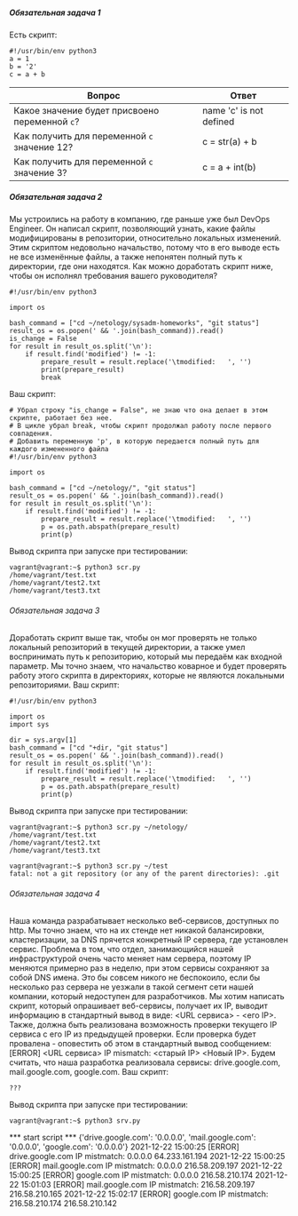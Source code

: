 ##### Обязательная задача 1
Есть скрипт:

    #!/usr/bin/env python3
    a = 1
    b = '2'
    c = a + b
| Вопрос  | Ответ |
| ------------- | ------------- |
| Какое значение будет присвоено переменной `c`?  | name 'c' is not defined  |
| Как получить для переменной `c` значение 12?  | c = str(a) + b  |
| Как получить для переменной `c` значение 3?  | c = a + int(b)  |

##### Обязательная задача 2
Мы устроились на работу в компанию, где раньше уже был DevOps Engineer. Он написал скрипт, позволяющий узнать, какие файлы модифицированы в репозитории, относительно локальных изменений. Этим скриптом недовольно начальство, потому что в его выводе есть не все изменённые файлы, а также непонятен полный путь к директории, где они находятся. Как можно доработать скрипт ниже, чтобы он исполнял требования вашего руководителя?
    
    #!/usr/bin/env python3
    
    import os
    
    bash_command = ["cd ~/netology/sysadm-homeworks", "git status"]
    result_os = os.popen(' && '.join(bash_command)).read()
    is_change = False
    for result in result_os.split('\n'):
        if result.find('modified') != -1:
            prepare_result = result.replace('\tmodified:   ', '')
            print(prepare_result)
            break
Ваш скрипт:
    
    # Убрал строку "is_change = False", не знаю что она делает в этом скрипте, работает без нее. 
    # В цикле убрал break, чтобы скрипт продолжал работу после первого совпадения.
    # Добавить переменную 'p', в которую передается полный путь для каждого измененного файла
    #!/usr/bin/env python3
    
    import os
    
    bash_command = ["cd ~/netology/", "git status"]
    result_os = os.popen(' && '.join(bash_command)).read()
    for result in result_os.split('\n'):
        if result.find('modified') != -1:
            prepare_result = result.replace('\tmodified:   ', '')
            p = os.path.abspath(prepare_result)
            print(p)
Вывод скрипта при запуске при тестировании:
    
    vagrant@vagrant:~$ python3 scr.py
    /home/vagrant/test.txt
    /home/vagrant/test2.txt
    /home/vagrant/test3.txt
###### Обязательная задача 3
Доработать скрипт выше так, чтобы он мог проверять не только локальный репозиторий в текущей директории, а также умел воспринимать путь к репозиторию, который мы передаём как входной параметр. Мы точно знаем, что начальство коварное и будет проверять работу этого скрипта в директориях, которые не являются локальными репозиториями.
Ваш скрипт:
    
    #!/usr/bin/env python3

    import os
    import sys
    
    dir = sys.argv[1]
    bash_command = ["cd "+dir, "git status"]
    result_os = os.popen(' && '.join(bash_command)).read()
    for result in result_os.split('\n'):
        if result.find('modified') != -1:
            prepare_result = result.replace('\tmodified:   ', '')
            p = os.path.abspath(prepare_result)
            print(p)
    
Вывод скрипта при запуске при тестировании:
    
    vagrant@vagrant:~$ python3 scr.py ~/netology/
    /home/vagrant/test.txt
    /home/vagrant/test2.txt
    /home/vagrant/test3.txt

    vagrant@vagrant:~$ python3 scr.py ~/test
    fatal: not a git repository (or any of the parent directories): .git
###### Обязательная задача 4
Наша команда разрабатывает несколько веб-сервисов, доступных по http. Мы точно знаем, что на их стенде нет никакой балансировки, кластеризации, за DNS прячется конкретный IP сервера, где установлен сервис. Проблема в том, что отдел, занимающийся нашей инфраструктурой очень часто меняет нам сервера, поэтому IP меняются примерно раз в неделю, при этом сервисы сохраняют за собой DNS имена. Это бы совсем никого не беспокоило, если бы несколько раз сервера не уезжали в такой сегмент сети нашей компании, который недоступен для разработчиков. Мы хотим написать скрипт, который опрашивает веб-сервисы, получает их IP, выводит информацию в стандартный вывод в виде: <URL сервиса> - <его IP>. Также, должна быть реализована возможность проверки текущего IP сервиса c его IP из предыдущей проверки. Если проверка будет провалена - оповестить об этом в стандартный вывод сообщением: [ERROR] <URL сервиса> IP mismatch: <старый IP> <Новый IP>. Будем считать, что наша разработка реализовала сервисы: drive.google.com, mail.google.com, google.com.
Ваш скрипт:
    
    ???
    
Вывод скрипта при запуске при тестировании:

    vagrant@vagrant:~$ python3 srv.py
*** start script ***
{'drive.google.com': '0.0.0.0', 'mail.google.com': '0.0.0.0', 'google.com': '0.0.0.0'}
2021-12-22 15:00:25 [ERROR] drive.google.com IP mistmatch: 0.0.0.0 64.233.161.194
2021-12-22 15:00:25 [ERROR] mail.google.com IP mistmatch: 0.0.0.0 216.58.209.197
2021-12-22 15:00:25 [ERROR] google.com IP mistmatch: 0.0.0.0 216.58.210.174
2021-12-22 15:01:03 [ERROR] mail.google.com IP mistmatch: 216.58.209.197 216.58.210.165
2021-12-22 15:02:17 [ERROR] google.com IP mistmatch: 216.58.210.174 216.58.210.142